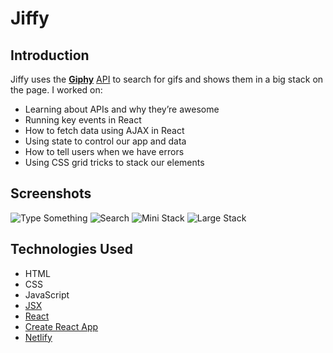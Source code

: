 # Jiffy

## Introduction

Jiffy uses the **[Giphy](https://giphy.com)** [API](https://developers.giphy.com/) to search for gifs and shows them in a big stack on the page. I worked on:

- Learning about APIs and why they’re awesome
- Running key events in React
- How to fetch data using AJAX in React
- Using state to control our app and data
- How to tell users when we have errors
- Using CSS grid tricks to stack our elements

## Screenshots

![Type Something](https://imgur.com/BGrqNdd.png)
![Search](https://imgur.com/iivV6b4.png)
![Mini Stack](https://imgur.com/9KAXOrE.png)
![Large Stack](https://imgur.com/QfpEYft.png)

## Technologies Used

- HTML
- CSS
- JavaScript
- [JSX](https://reactjs.org/docs/introducing-jsx.html)
- [React](https://reactjs.org)
- [Create React App](https://facebook.github.io/create-react-app/)
- [Netlify](https://netlify.com)
